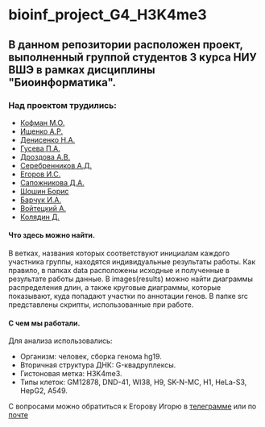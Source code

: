 # bioinf_project_G4_H3K4me3
## В данном репозитории расположен проект, выполненный группой студентов 3 курса НИУ ВШЭ в рамках дисциплины "Биоинформатика".
### Над проектом трудились:
* [Кофман М.О.](https://github.com/melkofman/bioinf_project_G4_H3K4me3/tree/mokofman)
* [Ищенко А.Р.](https://github.com/student1832/hse21_H3K4me3_G4_human)
* [Денисенко Н.А.](https://github.com/nd0761/hse21_H3K4me3_G4_human)
* [Гусева П.А.](https://github.com/no-brainer/hse21_H3K4me3_G4_human)
* [Дроздова А.В.](https://github.com/ADrozdova/hse21_H3K4me3_G4_human)
* [Серебренников А.Д.](https://github.com/SerebrennikovAlexandr/hse21_H3K4me3_G4_human)
* [Егоров И.С.](https://github.com/Igor-SeVeR/hse21_H3K4me3_G4_human)
* [Сапожникова Д.А.](https://github.com/dsapoggit/hse21_H3K4me3_G4_human)
* [Шошин Борис](https://github.com/mirabu2801/hse21_H3K4me3_G4_human)
* [Барчук И.А.](https://github.com/Merkrin/hse21_H3K4me3_G4_human)
* [Войтецкий А.](https://github.com/MrARVO/hse21_H3K4me3_G4_human)
* [Колядин Д.](https://github.com/d1kolyadin/hse21_H3K4me3_G4_human)

#### Что здесь можно найти.
В ветках, названия которых соответствуют инициалам каждого участника группы, находятся индивидуальные результаты работы.
Как правило, в папках data расположены исходные и полученные в результате работы данные. В images(results) можно найти диаграммы распределения длин, а также круговые диаграммы, которые показывают, куда попадают участки по аннотации генов. В папке src представлены скрипты, использованные при работе.

#### С чем мы работали.
Для анализа использовались:
  * Организм: человек, сборка генома hg19.
  * Вторичная структура ДНК: G-квадруплексы.
  * Гистоновая метка: H3K4me3.
  * Типы клеток: GM12878, DND-41, WI38, H9, SK-N-MC, H1, HeLa-S3, HepG2, А549.

С вопросами можно обратиться к Егорову Игорю в [телеграмме](@typicalSeVeR) или по [почте](isegorov@edu.hse.ru)
